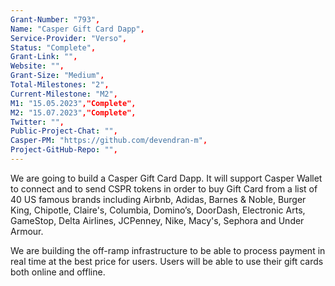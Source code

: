 ```yaml
---
Grant-Number: "793",
Name: "Casper Gift Card Dapp",
Service-Provider: "Verso",
Status: "Complete",
Grant-Link: "",
Website: "",
Grant-Size: "Medium",
Total-Milestones: "2",
Current-Milestone: "M2",
M1: "15.05.2023","Complete",
M2: "15.07.2023","Complete",
Twitter: "",
Public-Project-Chat: "",
Casper-PM: "https://github.com/devendran-m",
Project-GitHub-Repo: "",
---
```

<!--lang:en--> 
We are going to build a Casper Gift Card Dapp. 
It will support Casper Wallet to connect and to send CSPR tokens in order to buy Gift Card from a list of 40 US famous brands including Airbnb, Adidas, Barnes & Noble, Burger King, Chipotle, Claire's, Columbia, Domino’s, DoorDash, Electronic Arts, GameStop, Delta Airlines, JCPenney, Nike, Macy's, Sephora and Under Armour. 

We are building the off-ramp infrastructure to be able to process payment in real time at the best price for users. Users will be able to use their gift cards both online and offline. 
<!--lang:es--] 
<!--lang:fr--] 
<!--lang:pl--] 
<!--lang:uk--] 
[!--lang:*-->  
